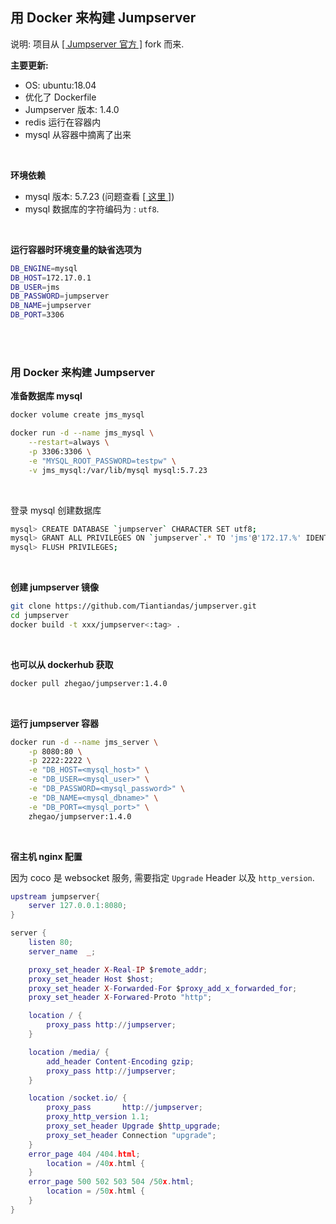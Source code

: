 ## 用 Docker 来构建 Jumpserver

说明: 项目从 [[ Jumpserver 官方 ]](https://github.com/jumpserver/jumpserver.git) fork 而来.
<br>

**主要更新:**

- OS: ubuntu:18.04
- 优化了 Dockerfile
- Jumpserver 版本: 1.4.0
- redis 运行在容器内
- mysql 从容器中摘离了出来
<br>

**环境依赖**

- mysql 版本: 5.7.23  (问题查看 [[ 这里 ]](https://github.com/jumpserver/jumpserver/issues/1654))
- mysql 数据库的字符编码为 : `utf8`. 
<br>

**运行容器时环境变量的缺省选项为**

```sh
DB_ENGINE=mysql
DB_HOST=172.17.0.1
DB_USER=jms
DB_PASSWORD=jumpserver
DB_NAME=jumpserver
DB_PORT=3306
```
<br><br>


### 用 Docker 来构建 Jumpserver

**准备数据库 mysql**

```sh
docker volume create jms_mysql

docker run -d --name jms_mysql \
    --restart=always \
    -p 3306:3306 \
    -e "MYSQL_ROOT_PASSWORD=testpw" \
    -v jms_mysql:/var/lib/mysql mysql:5.7.23
```
<br>

登录 mysql 创建数据库

```sh
mysql> CREATE DATABASE `jumpserver` CHARACTER SET utf8;
mysql> GRANT ALL PRIVILEGES ON `jumpserver`.* TO 'jms'@'172.17.%' IDENTIFIED BY "jumpserver";
mysql> FLUSH PRIVILEGES;
```
<br>

**创建 jumpserver 镜像**
```sh
git clone https://github.com/Tiantiandas/jumpserver.git
cd jumpserver
docker build -t xxx/jumpserver<:tag> .
```
<br>

**也可以从 dockerhub 获取**

```sh
docker pull zhegao/jumpserver:1.4.0
```
<br>

**运行 jumpserver 容器**

```bash
docker run -d --name jms_server \
    -p 8080:80 \
    -p 2222:2222 \
    -e "DB_HOST=<mysql_host>" \
    -e "DB_USER=<mysql_user>" \
    -e "DB_PASSWORD=<mysql_password>" \
    -e "DB_NAME=<mysql_dbname>" \
    -e "DB_PORT=<mysql_port>" \
    zhegao/jumpserver:1.4.0
```
<br>

**宿主机 nginx 配置**

因为 coco 是 websocket 服务, 需要指定 `Upgrade` Header 以及 `http_version`.

```lua
upstream jumpserver{
    server 127.0.0.1:8080;
}

server {
    listen 80;
    server_name  _;

    proxy_set_header X-Real-IP $remote_addr;
    proxy_set_header Host $host;
    proxy_set_header X-Forwarded-For $proxy_add_x_forwarded_for;
    proxy_set_header X-Forwared-Proto "http";

    location / {
        proxy_pass http://jumpserver;
    }

    location /media/ {
        add_header Content-Encoding gzip;
        proxy_pass http://jumpserver;
    }

    location /socket.io/ {
        proxy_pass       http://jumpserver;
        proxy_http_version 1.1;
        proxy_set_header Upgrade $http_upgrade;
        proxy_set_header Connection "upgrade";
    }
    error_page 404 /404.html;
        location = /40x.html {
    }
    error_page 500 502 503 504 /50x.html;
        location = /50x.html {
    }
}
```
